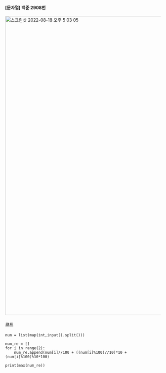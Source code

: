 #### [문자열] 백준 2908번

<img width="967" alt="스크린샷 2022-08-18 오후 5 03 05" src="https://user-images.githubusercontent.com/95129943/185343010-6de4beda-4c32-4fe5-831d-8f5c52814296.png">

#### 코드
```
num = list(map(int,input().split()))

num_re = []
for i in range(2):
    num_re.append(num[i]//100 + ((num[i]%100)//10)*10 + (num[i]%100)%10*100)
    
print(max(num_re))
```
